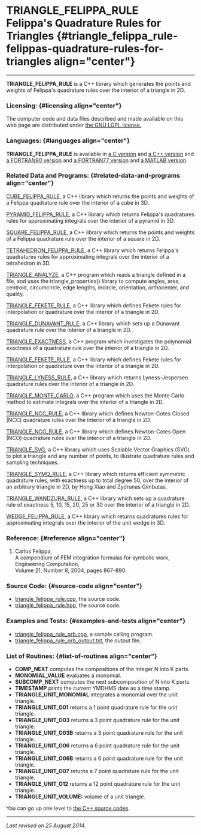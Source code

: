TRIANGLE\_FELIPPA\_RULE\
Felippa's Quadrature Rules for Triangles {#triangle_felippa_rule-felippas-quadrature-rules-for-triangles align="center"}
========================================

------------------------------------------------------------------------

**TRIANGLE\_FELIPPA\_RULE** is a C++ library which generates the points
and weights of Felippa's quadrature rules over the interior of a
triangle in 2D.

### Licensing: {#licensing align="center"}

The computer code and data files described and made available on this
web page are distributed under [the GNU LGPL
license.](../../txt/gnu_lgpl.txt)

### Languages: {#languages align="center"}

**TRIANGLE\_FELIPPA\_RULE** is available in [a C
version](../../c_src/triangle_felippa_rule/triangle_felippa_rule.md)
and [a C++
version](../../master/triangle_felippa_rule/triangle_felippa_rule.md)
and [a FORTRAN90
version](../../f_src/triangle_felippa_rule/triangle_felippa_rule.md)
and [a FORTRAN77
version](../../f77_src/triangle_felippa_rule/triangle_felippa_rule.md)
and [a MATLAB
version](../../m_src/triangle_felippa_rule/triangle_felippa_rule.md).

### Related Data and Programs: {#related-data-and-programs align="center"}

[CUBE\_FELIPPA\_RULE](../../master/cube_felippa_rule/cube_felippa_rule.md),
a C++ library which returns the points and weights of a Felippa
quadrature rule over the interior of a cube in 3D.

[PYRAMID\_FELIPPA\_RULE](../../master/pyramid_felippa_rule/pyramid_felippa_rule.md),
a C++ library which returns Felippa's quadratures rules for
approximating integrals over the interior of a pyramid in 3D.

[SQUARE\_FELIPPA\_RULE](../../master/square_felippa_rule/square_felippa_rule.md),
a C++ library which returns the points and weights of a Felippa
quadrature rule over the interior of a square in 2D.

[TETRAHEDRON\_FELIPPA\_RULE](../../master/tetrahedron_felippa_rule/tetrahedron_felippa_rule.md),
a C++ library which returns Felippa's quadratures rules for
approximating integrals over the interior of a tetrahedron in 3D.

[TRIANGLE\_ANALYZE](../../master/triangle_analyze/triangle_analyze.md),
a C++ program which reads a triangle defined in a file, and uses the
triangle\_properties() library to compute angles, area, centroid,
circumcircle, edge lengths, incircle, orientation, orthocenter, and
quality.

[TRIANGLE\_FEKETE\_RULE](../../master/triangle_fekete_rule/triangle_fekete_rule.md),
a C++ library which defines Fekete rules for interpolation or quadrature
over the interior of a triangle in 2D.

[TRIANGLE\_DUNAVANT\_RULE](../../master/triangle_dunavant_rule/triangle_dunavant_rule.md),
a C++ library which sets up a Dunavant quadrature rule over the interior
of a triangle in 2D.

[TRIANGLE\_EXACTNESS](../../master/triangle_exactness/triangle_exactness.md),
a C++ program which investigates the polynomial exactness of a
quadrature rule over the interior of a triangle in 2D.

[TRIANGLE\_FEKETE\_RULE](../../master/triangle_fekete_rule/triangle_fekete_rule.md),
a C++ library which defines Fekete rules for interpolation or quadrature
over the interior of a triangle in 2D.

[TRIANGLE\_LYNESS\_RULE](../../master/triangle_lyness_rule/triangle_lyness_rule.md),
a C++ library which returns Lyness-Jespersen quadrature rules over the
interior of a triangle in 2D.

[TRIANGLE\_MONTE\_CARLO](../../master/triangle_monte_carlo/triangle_monte_carlo.md),
a C++ program which uses the Monte Carlo method to estimate integrals
over the interior of a triangle in 2D.

[TRIANGLE\_NCC\_RULE](../../master/triangle_ncc_rule/triangle_ncc_rule.md),
a C++ library which defines Newton-Cotes Closed (NCC) quadrature rules
over the interior of a triangle in 2D.

[TRIANGLE\_NCO\_RULE](../../master/triangle_nco_rule/triangle_nco_rule.md),
a C++ library which defines Newton-Cotes Open (NCO) quadrature rules
over the interior of a triangle in 2D.

[TRIANGLE\_SVG](../../master/triangle_svg/triangle_svg.md), a C++
library which uses Scalable Vector Graphics (SVG) to plot a triangle and
any number of points, to illustrate quadrature rules and sampling
techniques.

[TRIANGLE\_SYMQ\_RULE](../../master/triangle_symq_rule/triangle_symq_rule.md),
a C++ library which returns efficient symmetric quadrature rules, with
exactness up to total degree 50, over the interior of an arbitrary
triangle in 2D, by Hong Xiao and Zydrunas Gimbutas.

[TRIANGLE\_WANDZURA\_RULE](../../master/triangle_wandzura_rule/triangle_wandzura_rule.md),
a C++ library which sets up a quadrature rule of exactness 5, 10, 15,
20, 25 or 30 over the interior of a triangle in 2D.

[WEDGE\_FELIPPA\_RULE](../../master/wedge_felippa_rule/wedge_felippa_rule.md),
a C++ library which returns quadratures rules for approximating
integrals over the interior of the unit wedge in 3D.

### Reference: {#reference align="center"}

1.  Carlos Felippa,\
    A compendium of FEM integration formulas for symbolic work,\
    Engineering Computation,\
    Volume 21, Number 8, 2004, pages 867-890.

### Source Code: {#source-code align="center"}

-   [triangle\_felippa\_rule.cpp](triangle_felippa_rule.cpp), the source
    code.
-   [triangle\_felippa\_rule.hpp](triangle_felippa_rule.hpp), the source
    code.

### Examples and Tests: {#examples-and-tests align="center"}

-   [triangle\_felippa\_rule\_prb.cpp](triangle_felippa_rule_prb.cpp), a
    sample calling program.
-   [triangle\_felippa\_rule\_prb\_output.txt](triangle_felippa_rule_prb_output.txt),
    the output file.

### List of Routines: {#list-of-routines align="center"}

-   **COMP\_NEXT** computes the compositions of the integer N into K
    parts.
-   **MONOMIAL\_VALUE** evaluates a monomial.
-   **SUBCOMP\_NEXT** computes the next subcomposition of N into K
    parts.
-   **TIMESTAMP** prints the current YMDHMS date as a time stamp.
-   **TRIANGLE\_UNIT\_MONOMIAL** integrates a monomial over the unit
    triangle.
-   **TRIANGLE\_UNIT\_O01** returns a 1 point quadrature rule for the
    unit triangle.
-   **TRIANGLE\_UNIT\_O03** returns a 3 point quadrature rule for the
    unit triangle.
-   **TRIANGLE\_UNIT\_O03B** returns a 3 point quadrature rule for the
    unit triangle.
-   **TRIANGLE\_UNIT\_O06** returns a 6 point quadrature rule for the
    unit triangle.
-   **TRIANGLE\_UNIT\_O06B** returns a 6 point quadrature rule for the
    unit triangle.
-   **TRIANGLE\_UNIT\_O07** returns a 7 point quadrature rule for the
    unit triangle.
-   **TRIANGLE\_UNIT\_O12** returns a 12 point quadrature rule for the
    unit triangle.
-   **TRIANGLE\_UNIT\_VOLUME:** volume of a unit triangle.

You can go up one level to [the C++ source codes](../cpp_src.md).

------------------------------------------------------------------------

*Last revised on 25 August 2014.*
